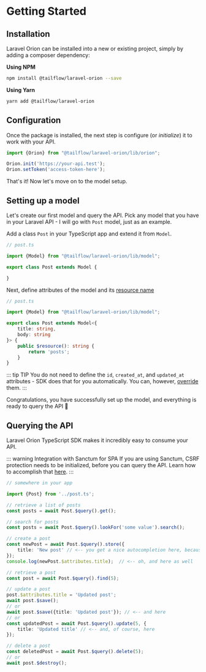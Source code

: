 # Getting Started

## Installation

Laravel Orion can be installed into a new or existing project, simply by adding a composer dependency:

**Using NPM**

```bash
npm install @tailflow/laravel-orion --save
```

**Using Yarn**

```bash
yarn add @tailflow/laravel-orion
```

## Configuration

Once the package is installed, the next step is configure (or *initialize*) it to work with your API.

```typescript
import {Orion} from "@tailflow/laravel-orion/lib/orion";

Orion.init('https://your-api.test');
Orion.setToken('access-token-here');
```

That's it! Now let's move on to the model setup.

## Setting up a model

Let's create our first model and query the API. Pick any model that you have in your Laravel API - I will go with `Post`
model, just as an example.

Add a class `Post` in your TypeScript app and extend it from `Model`.

```typescript
// post.ts

import {Model} from "@tailflow/laravel-orion/lib/model";

export class Post extends Model {

}
```

Next, define attributes of the model and its [resource name](/v1.x/guide/typescript-sdk/models.html#resource-name)

```typescript
// post.ts

import {Model} from "@tailflow/laravel-orion/lib/model";

export class Post extends Model<{
    title: string,
    body: string
}> {
    public $resource(): string {
        return 'posts';
    }
}
```

::: tip TIP
You do not need to define the `id`, `created_at`, and `updated_at` attributes - SDK does that for you
automatically. You can, however, [override](/v1.x/guide/typescript-sdk/models.html#persisted-attributes) them.
:::

Congratulations, you have successfully set up the model, and everything is ready to query the API 🎉

## Querying the API

Laravel Orion TypeScript SDK makes it incredibly easy to consume your API.

::: warning Integration with Sanctum for SPA
If you are using Sanctum, CSRF protection needs to be initialized, before you can query the API. Learn how to accomplish that [here](/v1.x/guide/typescript-sdk/configuration.html#integration-with-sanctum-for-spa).
:::

```typescript
// somewhere in your app

import {Post} from '../post.ts';

// retrieve a list of posts
const posts = await Post.$query().get();

// search for posts
const posts = await Post.$query().lookFor('some value').search();

// create a post
const newPost = await Post.$query().store({
    title: 'New post' // <-- you get a nice autocompletion here, because the attributes are typed 
});
console.log(newPost.$attributes.title);  // <-- oh, and here as well

// retrieve a post
const post = await Post.$query().find(5);

// update a post
post.$attributes.title = 'Updated post';
await post.$save();
// or
await post.$save({title: 'Updated post'}); // <-- and here
// or
const updatedPost = await Post.$query().update(5, {
    title: 'Updated title' // <-- and, of course, here
});

// delete a post
const deletedPost = await Post.$query().delete(5);
// or
await post.$destroy();
```
